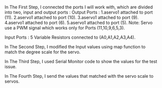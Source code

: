 In The First Step, I connected the ports I will work with, which are divided into two, input and output ports :
Output Ports : 
  1.aservo1 attached to port (11).
  2.aservo1 attached to port (10).
  3.aservo1 attached to port (9).
  4.aservo1 attached to port (6).
  5.aservo1 attached to port (5).
 	Note: Servo use a PWM signal which works only for Ports (11,10,9,6,5,3). 


Input Ports : 
        5 Variable Resistors connected to (A0,A1,A2,A3,A4).








In The Second Step, I modified the Input values using map function to match the degree scale for the servo. 




In The Third Step, I  used Serial Monitor code to show the values for the test issue.  



In The Fourth Step, I send the values that matched with the servo scale to servos.

